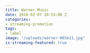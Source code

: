 ```yaml
---
title: Warner Music
date: 2018-02-07 10:53:00 Z
categories:
- streaming-promotion
tags:
- label
image: "/uploads/warner-065e11.jpg"
is-streaming-featured: true
---
```


